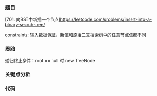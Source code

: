 ### 题目
[701. 向BST中新插一个节点]https://leetcode.com/problems/insert-into-a-binary-search-tree/

constraints: 输入数据保证，新值和原始二叉搜索树中的任意节点值都不同
### 思路
递归终止条件：root == null 时 new TreeNode

### 关键点分析
### 代码
